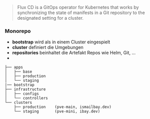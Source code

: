 
> Flux CD is a GitOps operator for Kubernetes that works by synchronizing the state of manifests in a Git repository to the designated setting for a cluster.

### Monorepo

* **bootstrap** wird als in einem Cluster eingespielt
* **cluster** definiert die Umgebungen
* **repositories** beinhaltet die Artefakt Repos wie Helm, Git, ...
* 

  ```
  ├── apps
  │   ├── base
  │   ├── production 
  │   └── staging
  |── bootstrap
  ├── infrastructure
  │   ├── configs
  │   └── controllers
  └── clusters
      ├── production    (pve-main, ismailbay.dev)
      └── staging       (pve-mini, ibay.dev)
  ```

